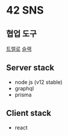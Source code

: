 # 42 SNS

## 협업 도구
[트렐로](https://trello.com/b/DFfWnGrR/42-sns)
[슬랙](https://42sns.slack.com)
  
## Server stack
- node js (v12 stable)
- graphql
- prisma

## Client stack
- react

